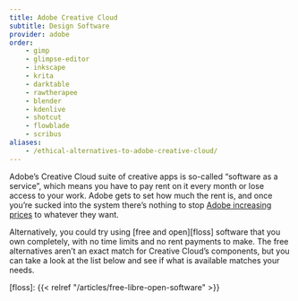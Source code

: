 ```yaml
---
title: Adobe Creative Cloud
subtitle: Design Software
provider: adobe
order: 
    - gimp
    - glimpse-editor
    - inkscape
    - krita
    - darktable
    - rawtherapee
    - blender
    - kdenlive
    - shotcut
    - flowblade
    - scribus
aliases:
    - /ethical-alternatives-to-adobe-creative-cloud/
---
```


Adobe’s Creative Cloud suite of creative apps is so-called “software as a service”, which means you have to pay rent on it every month or lose access to your work. Adobe gets to set how much the rent is, and once you’re sucked into the system there’s nothing to stop [Adobe increasing prices][adobe-prices] to whatever they want.

Alternatively, you could try using [free and open][floss] software that you own completely, with no time limits and no rent payments to make. The free alternatives aren’t an exact match for Creative Cloud’s components, but you can take a look at the list below and see if what is available matches your needs.

[adobe-prices]: https://www.gizmodo.com.au/2017/05/creative-cloud-keeps-getting-more-expensive-in-australia/
[floss]: {{< relref "/articles/free-libre-open-software" >}}
